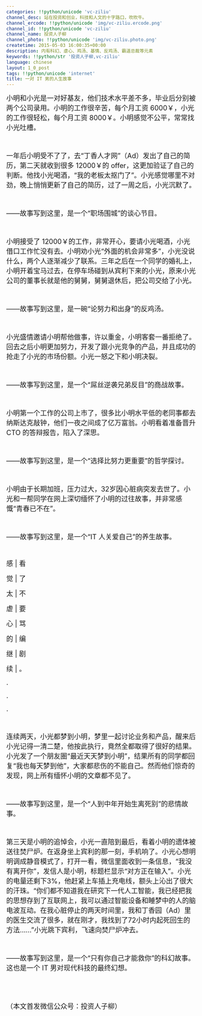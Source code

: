 ```yaml
---
categories: !!python/unicode 'vc-ziliu'
channel_desc: 站在投资和创业，科技和人文的十字路口，吹吹牛。
channel_ercode: !!python/unicode 'img/vc-ziliu.ercode.png'
channel_id: !!python/unicode 'vc-ziliu'
channel_name: 投资人子柳
channel_photo: !!python/unicode 'img/vc-ziliu.photo.png'
createtime: 2015-05-03 16:00:35+00:00
description: 内有科幻、虐心、鸡汤、基情、反鸡汤、霸道总裁等元素
keywords: !!python/str '投资人子柳,vc-ziliu'
language: chinese
layout: 1_0_post
tags: !!python/unicode 'internet'
title: 一对 IT 男的人生故事
---
```

<div class="rich_media_content" id="js_content">
<p class="p1">
<span style="font-size: 18px;">
          小明和小光是一对好基友，他们技术水平差不多，毕业后分别被两个公司录用。小明的工作很辛苦，每个月工资 6000￥，小光的工作很轻松，每个月工资 8000￥。小明感觉不公平，常常找小光吐槽。
         </span>
</p>
<p class="p2">
<span style="font-size: 18px;">
<br/>
</span>
</p>
<p class="p1">
<span style="font-size: 18px;">
          一年后小明受不了了，去“丁香人才网”（Ad）发出了自己的简历，第二天就收到很多 12000￥的 offer，这更加验证了自己的判断。他找小光喝酒，“我的老板太抠门了”。小光感觉哪里不对劲，晚上悄悄更新了自己的简历，过了一周之后，小光沉默了。
         </span>
</p>
<p class="p2">
<span style="font-size: 18px;">
<br/>
</span>
</p>
<p class="p1">
<span style="font-size: 18px;">
          ——故事写到这里，是一个“职场围城”的谈心节目。
         </span>
</p>
<p class="p2">
<span style="font-size: 18px;">
<br/>
</span>
</p>
<p class="p1">
<span style="font-size: 18px;">
          小明接受了 12000￥的工作，非常开心，要请小光喝酒，小光借口工作忙没有去。小明劝小光“外面的机会非常多”，小光没说什么，两个人逐渐减少了联系。三年之后在一个同学的婚礼上，小明开着宝马过去，在停车场碰到从宾利下来的小光，原来小光公司的董事长就是他的舅舅，舅舅退休后，把公司交给了小光。
         </span>
</p>
<p class="p2">
<span style="font-size: 18px;">
<br/>
</span>
</p>
<p class="p1">
<span style="font-size: 18px;">
          ——故事写到这里，是一碗“论努力和出身”的反鸡汤。
         </span>
</p>
<p class="p2">
<span style="font-size: 18px;">
<br/>
</span>
</p>
<p class="p1">
<span style="font-size: 18px;">
          小光盛情邀请小明帮他做事，许以重金，小明客套一番拒绝了。回去之后小明更加努力，开发了跟小光竞争的产品，并且成功的抢走了小光的市场份额。小光一怒之下和小明决裂。
         </span>
</p>
<p class="p2">
<span style="font-size: 18px;">
<br/>
</span>
</p>
<p class="p1">
<span style="font-size: 18px;">
          ——故事写到这里，是一个“屌丝逆袭兄弟反目”的商战故事。
         </span>
</p>
<p class="p2">
<span style="font-size: 18px;">
<br/>
</span>
</p>
<p class="p1">
<span style="font-size: 18px;">
          小明第一个工作的公司上市了，很多比小明水平低的老同事都去纳斯达克敲钟，他们一夜之间成了亿万富翁。小明看着准备晋升 CTO 的答辩报告，陷入了深思。
         </span>
</p>
<p class="p2">
<span style="font-size: 18px;">
<br/>
</span>
</p>
<p class="p1">
<span style="font-size: 18px;">
          ——故事写到这里，是一个“选择比努力更重要”的哲学探讨。
         </span>
</p>
<p class="p2">
<span style="font-size: 18px;">
<br/>
</span>
</p>
<p class="p1">
<span style="font-size: 18px;">
          小明由于长期加班，压力过大，32岁因心脏病突发去世了。小光和一帮同学在网上深切缅怀了小明的过往故事，并非常感慨“青春已不在”。
         </span>
</p>
<p class="p2">
<span style="font-size: 18px;">
<br/>
</span>
</p>
<p class="p1">
<span style="font-size: 18px;">
          ——故事写到这里，是一个“IT 人关爱自己”的养生故事。
         </span>
</p>
<p class="p1">
<br/>
</p>
<p class="p1">
<span style="font-size: 18px;">
          感  | 看
         </span>
</p>
<p class="p1">
<span style="font-size: 18px;">
          觉  | 了
         </span>
</p>
<p class="p1">
<span style="font-size: 18px;">
          太  | 不
         </span>
</p>
<p class="p1">
<span style="font-size: 18px;">
          虐  | 要
         </span>
</p>
<p class="p1">
<span style="font-size: 18px;">
          心  | 骂
         </span>
</p>
<p class="p1">
<span style="font-size: 18px;">
          的  | 编
         </span>
</p>
<p class="p1">
<span style="font-size: 18px;">
          继  | 剧
         </span>
</p>
<p class="p1">
<span style="font-size: 18px;">
          续  | 。
         </span>
</p>
<p class="p1">
<span style="font-size: 18px;">
          .
         </span>
</p>
<p class="p1">
<span style="font-size: 18px;">
          .
         </span>
</p>
<p class="p1">
<span style="font-size: 18px;">
          .
         </span>
</p>
<p class="p1">
<span style="font-size: 18px;">
<br/>
</span>
</p>
<p class="p1">
<span style="font-size: 18px;">
          连续两天，小光都梦到小明，梦里一起讨论业务和产品，醒来后小光记得一清二楚，他按此执行，竟然全都取得了很好的结果。小光发了一个朋友圈“最近天天梦到小明”，结果所有的同学都回复“我也每天梦到他”，大家都悲伤的不能自己。然而他们惊奇的发现，网上所有缅怀小明的文章都不见了。
         </span>
</p>
<p class="p1">
<span style="font-size: 18px;">
<br/>
</span>
</p>
<p class="p1">
<span style="font-size: 18px;">
          ——故事写到这里，是一个“人到中年开始生离死别”的悲情故事。
         </span>
</p>
<p class="p1">
<span style="font-size: 18px;">
<br/>
</span>
</p>
<p class="p1">
<span style="font-size: 18px;">
          第三天是小明的追悼会，小光一直陪到最后，看着小明的遗体被送往焚尸炉。在返身坐上宾利的那一刻，手机响了。小光心想明明调成静音模式了，打开一看，微信里面收到一条信息，“我没有离开你”，发信人是小明，标题栏显示“对方正在输入”。小光的电量还剩下3%，他赶紧上车插上充电线，额头上沁出了很大的汗珠。“你们都不知道我在研究下一代人工智能，我已经把我的思想存到了互联网上，我可以通过智能设备和睡梦中的人的脑电波互动。在我心脏停止的两天时间里，我和丁香园（Ad）里的医生交流了很多，就在刚才，我找到了72小时内起死回生的方法……”小光跳下宾利，飞速向焚尸炉冲去。
         </span>
</p>
<p class="p1">
<span style="font-size: 18px;">
<br/>
</span>
</p>
<p class="p1">
<span style="font-size: 18px;">
          ——故事写到这里，是一个“只有你自己才能救你”的科幻故事。
         </span>
<span style="font-size: 18px;">
          这也是一个 IT 男对现代科技的最终幻想。
         </span>
</p>
<p class="p1">
<br/>
</p>
<p class="p1">
<br/>
</p>
<p class="p1">
<span style="font-size: 18px;">
          （本文首发微信公众号：投资人子柳）
         </span>
</p>
</div>
